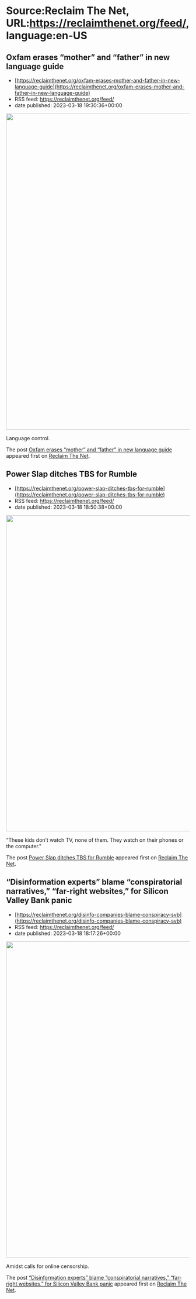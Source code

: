 # Source:Reclaim The Net, URL:https://reclaimthenet.org/feed/, language:en-US

## Oxfam erases “mother” and “father” in new language guide
 - [https://reclaimthenet.org/oxfam-erases-mother-and-father-in-new-language-guide](https://reclaimthenet.org/oxfam-erases-mother-and-father-in-new-language-guide)
 - RSS feed: https://reclaimthenet.org/feed/
 - date published: 2023-03-18 19:30:36+00:00

<a href="https://reclaimthenet.org/oxfam-erases-mother-and-father-in-new-language-guide" rel="nofollow" title="Oxfam erases &#8220;mother&#8221; and &#8220;father&#8221; in new language guide"><img alt="" class="webfeedsFeaturedVisual wp-post-image" height="864" src="https://reclaimthenet.org/wp-content/uploads/2023/03/mother-and-father-speech.jpg" style="display: block; margin: auto; margin-bottom: 15px;" width="1536" /></a><p>Language control.</p>
<p>The post <a href="https://reclaimthenet.org/oxfam-erases-mother-and-father-in-new-language-guide" rel="nofollow">Oxfam erases &#8220;mother&#8221; and &#8220;father&#8221; in new language guide</a> appeared first on <a href="https://reclaimthenet.org" rel="nofollow">Reclaim The Net</a>.</p>

## Power Slap ditches TBS for Rumble
 - [https://reclaimthenet.org/power-slap-ditches-tbs-for-rumble](https://reclaimthenet.org/power-slap-ditches-tbs-for-rumble)
 - RSS feed: https://reclaimthenet.org/feed/
 - date published: 2023-03-18 18:50:38+00:00

<a href="https://reclaimthenet.org/power-slap-ditches-tbs-for-rumble" rel="nofollow" title="Power Slap ditches TBS for Rumble"><img alt="" class="webfeedsFeaturedVisual wp-post-image" height="864" src="https://reclaimthenet.org/wp-content/uploads/2023/03/rumble-power-slap.jpg" style="display: block; margin: auto; margin-bottom: 15px;" width="1536" /></a><p>“These kids don’t watch TV, none of them. They watch on their phones or the computer."</p>
<p>The post <a href="https://reclaimthenet.org/power-slap-ditches-tbs-for-rumble" rel="nofollow">Power Slap ditches TBS for Rumble</a> appeared first on <a href="https://reclaimthenet.org" rel="nofollow">Reclaim The Net</a>.</p>

## “Disinformation experts” blame “conspiratorial narratives,” “far-right websites,” for Silicon Valley Bank panic
 - [https://reclaimthenet.org/disinfo-companies-blame-conspiracy-svb](https://reclaimthenet.org/disinfo-companies-blame-conspiracy-svb)
 - RSS feed: https://reclaimthenet.org/feed/
 - date published: 2023-03-18 18:17:26+00:00

<a href="https://reclaimthenet.org/disinfo-companies-blame-conspiracy-svb" rel="nofollow" title="&#8220;Disinformation experts&#8221; blame &#8220;conspiratorial narratives,&#8221; &#8220;far-right websites,&#8221; for Silicon Valley Bank panic"><img alt="" class="webfeedsFeaturedVisual wp-post-image" height="864" src="https://reclaimthenet.org/wp-content/uploads/2023/03/social-media-blamed-for-svb.jpg" style="display: block; margin: auto; margin-bottom: 15px;" width="1536" /></a><p>Amidst calls for online censorship.</p>
<p>The post <a href="https://reclaimthenet.org/disinfo-companies-blame-conspiracy-svb" rel="nofollow">&#8220;Disinformation experts&#8221; blame &#8220;conspiratorial narratives,&#8221; &#8220;far-right websites,&#8221; for Silicon Valley Bank panic</a> appeared first on <a href="https://reclaimthenet.org" rel="nofollow">Reclaim The Net</a>.</p>

